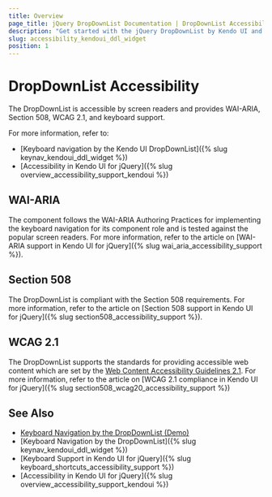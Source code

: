 ```yaml
---
title: Overview
page_title: jQuery DropDownList Documentation | DropDownList Accessibility | Kendo UI
description: "Get started with the jQuery DropDownList by Kendo UI and learn about its accessibility support for WAI-ARIA, Section 508, and WCAG 2.1."
slug: accessibility_kendoui_ddl_widget
position: 1
---
```


# DropDownList Accessibility

The DropDownList is accessible by screen readers and provides WAI-ARIA, Section 508, WCAG 2.1, and keyboard support.

For more information, refer to:
* [Keyboard navigation by the Kendo UI DropDownList]({% slug keynav_kendoui_ddl_widget %})
* [Accessibility in Kendo UI for jQuery]({% slug overview_accessibility_support_kendoui %})

## WAI-ARIA

The component follows the WAI-ARIA Authoring Practices for implementing the keyboard navigation for its component role and is tested against the popular screen readers. For more information, refer to the article on [WAI-ARIA support in Kendo UI for jQuery]({% slug wai_aria_accessibility_support %}).

## Section 508

The DropDownList is compliant with the Section 508 requirements. For more information, refer to the article on [Section 508 support in Kendo UI for jQuery]({% slug section508_accessibility_support %}).

## WCAG 2.1

The DropDownList supports the standards for providing accessible web content which are set by the [Web Content Accessibility Guidelines 2.1](https://www.w3.org/TR/WCAG/). For more information, refer to the article on [WCAG 2.1 compliance in Kendo UI for jQuery]({% slug section508_wcag20_accessibility_support %})

## See Also

* [Keyboard Navigation by the DropDownList (Demo)](https://demos.telerik.com/kendo-ui/dropdownlist/keyboard-navigation)
* [Keyboard Navigation by the DropDownList]({% slug keynav_kendoui_ddl_widget %})
* [Keyboard Support in Kendo UI for jQuery]({% slug keyboard_shortcuts_accessibility_support %})
* [Accessibility in Kendo UI for jQuery]({% slug overview_accessibility_support_kendoui %})
